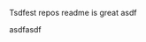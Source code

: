 Tsdfest repos readme is great asdf







asdfasdf

























































































































